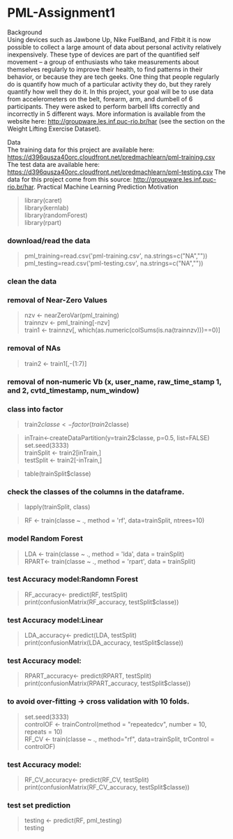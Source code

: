 # PML-Assignment1

Background  
Using devices such as Jawbone Up, Nike FuelBand, and Fitbit it is now possible to collect a large amount of data about personal activity relatively inexpensively. These type of devices are part of the quantified self movement – a group of enthusiasts who take measurements about themselves regularly to improve their health, to find patterns in their behavior, or because they are tech geeks. One thing that people regularly do is quantify how much of a particular activity they do, but they rarely quantify how well they do it. In this project, your goal will be to use data from accelerometers on the belt, forearm, arm, and dumbell of 6 participants. They were asked to perform barbell lifts correctly and incorrectly in 5 different ways. More information is available from the website here: http://groupware.les.inf.puc-rio.br/har (see the section on the Weight Lifting Exercise Dataset). 

Data  
The training data for this project are available here: 
https://d396qusza40orc.cloudfront.net/predmachlearn/pml-training.csv
The test data are available here: 
https://d396qusza40orc.cloudfront.net/predmachlearn/pml-testing.csv
The data for this project come from this source: http://groupware.les.inf.puc-rio.br/har.
Practical Machine Learning Prediction Motivation

> library(caret)  
> library(kernlab)  
> library(randomForest)  
> library(rpart)

### download/read the data
> pml_training=read.csv('pml-training.csv', na.strings=c("NA",""))  
> pml_testing=read.csv('pml-testing.csv', na.strings=c("NA",""))  

### clean the data
### removal of Near-Zero Values 
> nzv <- nearZeroVar(pml_training)   
> trainnzv <- pml_training[-nzv]  
> train1 <- trainnzv[, which(as.numeric(colSums(is.na(trainnzv)))==0)]   

### removal of NAs  
> train2 <- train1[,-(1:7)]

### removal of non-numeric Vb (x, user_name, raw_time_stamp 1, and 2, cvtd_timestamp, num_window)  

### class into factor
> train2$classe <- factor(train2$classe) 

> inTrain<-createDataPartition(y=train2$classe,
                             p=0.5, list=FALSE)  
> set.seed(3333)  
> trainSplit <- train2[inTrain,]  
> testSplit <- train2[-inTrain,]  

> table(trainSplit$classe) 

### check the classes of the columns in the dataframe.  
> lapply(trainSplit, class) 

> RF <- train(classe ~ ., method = 'rf', data=trainSplit, ntrees=10)  

### model Random Forest      
> LDA <- train(classe ~ ., method = 'lda', data = trainSplit)   
> RPART<- train(classe ~ ., method = 'rpart', data = trainSplit)  

### test Accuracy model:Randomn Forest
> RF_accuracy<- predict(RF, testSplit)  
> print(confusionMatrix(RF_accuracy, testSplit$classe))  

### test Accuracy model:Linear
> LDA_accuracy<- predict(LDA, testSplit)  
> print(confusionMatrix(LDA_accuracy, testSplit$classe))  

### test Accuracy model:
> RPART_accuracy<- predict(RPART, testSplit)  
> print(confusionMatrix(RPART_accuracy, testSplit$classe)) 

### to avoid over-fitting -> cross validation with 10 folds.
> set.seed(3333)   
> controlOF <- trainControl(method = "repeatedcv", number = 10, repeats = 10)  
> RF_CV <- train(classe ~ ., method="rf",  data=trainSplit, trControl = controlOF)

### test Accuracy model:  
> RF_CV_accuracy<- predict(RF_CV, testSplit) 
> print(confusionMatrix(RF_CV_accuracy, testSplit$classe))  

### test set prediction
> testing <- predict(RF, pml_testing)   
> testing  
